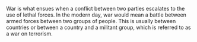 War is what ensues when a conflict between two parties escalates to the use of lethal forces. In the modern day, war would mean a battle between armed forces between two groups of people. This is usually between countries or between a country and a militant group, which is referred to as a war on terrorism.